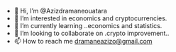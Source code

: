 - 👋 Hi, I’m @Azizdramaneouatara
- 👀 I’m interested in economics and cryptocurrencies.
- 🌱 I’m currently learning ..economics and statistics.
- 💞️ I’m looking to collaborate on .crypto improvement..
- 📫 How to reach me dramaneazizo@gmail.com 

<!---
Azizdramaneouatara/Azizdramaneouatara is a ✨ special ✨ repository because its `README.md` (this file) appears on your GitHub profile.
You can click the Preview link to take a look at your changes.
--->
